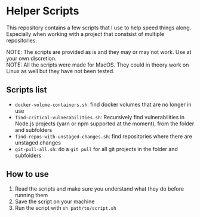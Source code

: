 # Helper Scripts

This repository contains a few scripts that I use to help speed things along. Especially when working with a project that constsist of multiple repositories.

NOTE: The scripts are provided as is and they may or may not work. Use at your own discretion.<br/>
NOTE: All the scripts were made for MacOS. They could in theory work on Linux as well but they have not been tested.

## Scripts list
- `docker-volume-containers.sh`: find docker volumes that are no longer in use
- `find-critical-vulnerabilities.sh`: Recursively find vulnerabilities in Node.js projects (yarn or npm supported at the moment), from the folder and subfolders
- `find-repos-with-unstaged-changes.sh`: find repositories where there are unstaged changes
- `git-pull-all.sh`: do a `git pull` for all git projects in the folder and subfolders

## How to use

1. Read the scripts and make sure you understand what they do before running them
2. Save the script on your machine
3. Run the script with `sh path/to/script.sh`
